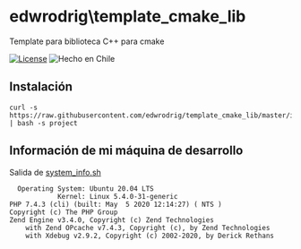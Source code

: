 edwrodrig\template_cmake_lib
========
Template para biblioteca C++ para cmake 

[![License](https://img.shields.io/github/license/edwrodrig/template_cmake_lib)](https://github.com/edwrodrig/template_cmake_lib/blob/master/LICENSE)
![Hecho en Chile](https://img.shields.io/badge/country-Chile-red)

## Instalación
```
curl -s https://raw.githubusercontent.com/edwrodrig/template_cmake_lib/master/install | bash -s project
```

## Información de mi máquina de desarrollo
Salida de [system_info.sh](https://github.com/edwrodrig/hapi_core/blob/master/scripts/system_info.sh)
```
  Operating System: Ubuntu 20.04 LTS
            Kernel: Linux 5.4.0-31-generic
PHP 7.4.3 (cli) (built: May  5 2020 12:14:27) ( NTS )
Copyright (c) The PHP Group
Zend Engine v3.4.0, Copyright (c) Zend Technologies
    with Zend OPcache v7.4.3, Copyright (c), by Zend Technologies
    with Xdebug v2.9.2, Copyright (c) 2002-2020, by Derick Rethans
```

